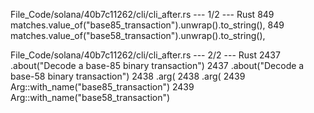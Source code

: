 File_Code/solana/40b7c11262/cli/cli_after.rs --- 1/2 --- Rust
849                 matches.value_of("base85_transaction").unwrap().to_string(),                                                                             849                 matches.value_of("base58_transaction").unwrap().to_string(),

File_Code/solana/40b7c11262/cli/cli_after.rs --- 2/2 --- Rust
2437                 .about("Decode a base-85 binary transaction")                                                                                           2437                 .about("Decode a base-58 binary transaction")
2438                 .arg(                                                                                                                                   2438                 .arg(
2439                     Arg::with_name("base85_transaction")                                                                                                2439                     Arg::with_name("base58_transaction")

